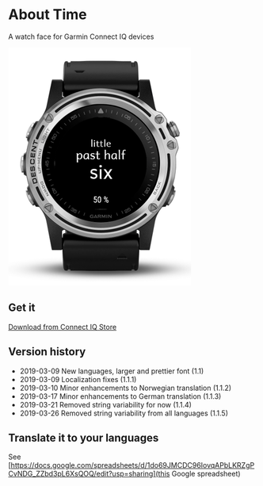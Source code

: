# About Time
A watch face for Garmin Connect IQ devices

![little past half six](store/AboutTime.png?raw=true "Preview")

## Get it
[Download from Connect IQ Store](https://apps.garmin.com/en-US/apps/0379befa-5c10-4af3-918e-ce1bed1203d4)

## Version history
- 2019-03-09  New languages, larger and prettier font (1.1)
- 2019-03-09  Localization fixes (1.1.1)
- 2019-03-10  Minor enhancements to Norwegian translation (1.1.2)
- 2019-03-17  Minor enhancements to German translation (1.1.3)
- 2019-03-21  Removed string variability for now (1.1.4)
- 2019-03-26  Removed string variability from all languages (1.1.5)

## Translate it to your languages
See [https://docs.google.com/spreadsheets/d/1do69JMCDC96IovqAPbLKRZgPCvNDG_ZZbd3pL6XsQOQ/edit?usp=sharing](this Google spreadsheet)
